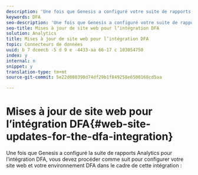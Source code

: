 ```yaml
---
description: 'Une fois que Genesis a configuré votre suite de rapports Analytics pour l''intégration DFA, vous devez procéder comme suit pour configurer votre environnement Web et DFA pour la prise en charge de l''intégration '
keywords: DFA
seo-description: 'Une fois que Genesis a configuré votre suite de rapports Analytics pour l''intégration DFA, vous devez procéder comme suit pour configurer votre environnement Web et DFA pour la prise en charge de l''intégration '
seo-title: Mises à jour de site web pour l’intégration DFA
solution: Analytics
title: Mises à jour de site web pour l’intégration DFA
topic: Connecteurs de données
uuid: b 7 dceecb -5 d 9 e -4433-aa 66-17 c 103054750
index: y
internal: n
snippet: y
translation-type: tm+mt
source-git-commit: 5e22d080398d74df29b1f849258e6500168cd5aa

---
```



# Mises à jour de site web pour l’intégration DFA{#web-site-updates-for-the-dfa-integration}

Une fois que Genesis a configuré la suite de rapports Analytics pour l’intégration DFA, vous devez procéder comme suit pour configurer votre site web et votre environnement DFA dans le cadre de cette intégration :

